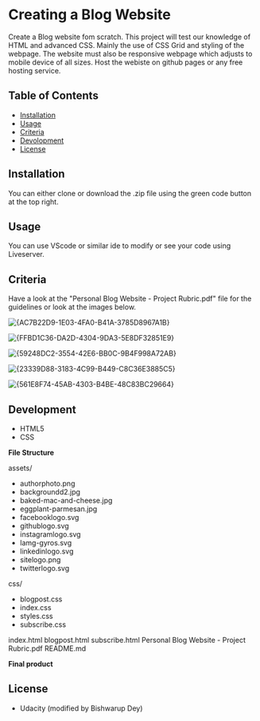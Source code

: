 # Creating a Blog Website

Create a Blog website fom scratch. This project will test our knowledge of HTML and advanced CSS. Mainly the use of CSS Grid and styling of the webpage. 
The website must also be responsive webpage which adjusts to mobile device of all sizes. Host the webiste on github pages or any free hosting service.


## Table of Contents

- [Installation](#Installation)
- [Usage](#Usage)
- [Criteria](#Criteria)
- [Devolopment](#Development)
- [License](#License)

## Installation

You can either clone or download the .zip file using the green code button at the top right.

## Usage
You can use VScode or similar ide to modify or see your code using Liveserver.

## Criteria
Have a look at the "Personal Blog Website - Project Rubric.pdf" file for the guidelines or look at the images below.

![{AC7B22D9-1E03-4FA0-B41A-3785D8967A1B}](https://github.com/user-attachments/assets/3b3bd6c8-8a6c-4ac4-b2ba-0d749811dda7)

![{FFBD1C36-DA2D-4304-9DA3-5E8DF32851E9}](https://github.com/user-attachments/assets/5797ba4b-acc5-4d98-bbad-38f8c3cad4f4)

![{59248DC2-3554-42E6-BB0C-9B4F998A72AB}](https://github.com/user-attachments/assets/7114d2b2-c7cd-4d5d-af0b-7f11a2591edd)

![{23339D88-3183-4C99-B449-C8C36E3885C5}](https://github.com/user-attachments/assets/aba64883-e5c8-483e-bced-ecbe72c55aed)

![{561E8F74-45AB-4303-B4BE-48C83BC29664}](https://github.com/user-attachments/assets/e8c1f37e-13fe-42c1-8e26-fbf450f7327b)


## Development
- HTML5
- CSS

**File Structure**

assets/
  - authorphoto.png
  - backgroundd2.jpg
  - baked-mac-and-cheese.jpg
  - eggplant-parmesan.jpg
  - facebooklogo.svg
  - githublogo.svg
  - instagramlogo.svg
  - lamg-gyros.svg
  - linkedinlogo.svg
  - sitelogo.png
  - twitterlogo.svg

css/
  - blogpost.css
  - index.css
  - styles.css
  - subscribe.css

index.html
blogpost.html
subscribe.html
Personal Blog Website - Project Rubric.pdf
README.md

**Final product**



## License
- Udacity (modified by Bishwarup Dey)



